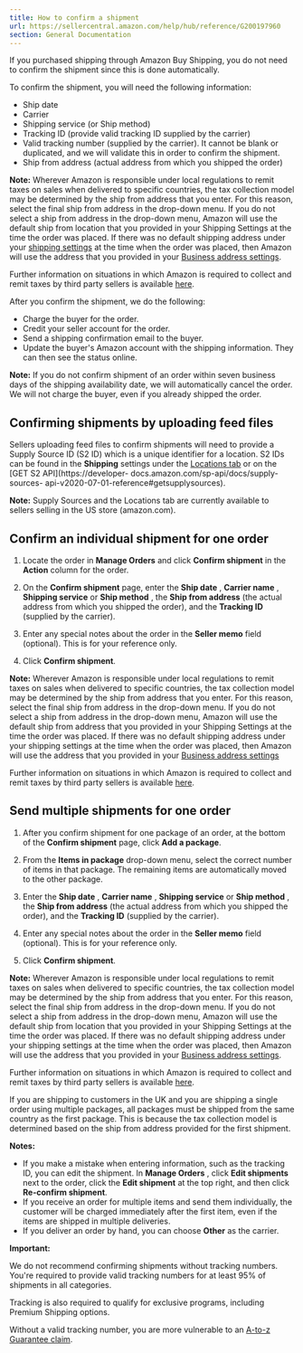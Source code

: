```yaml
---
title: How to confirm a shipment
url: https://sellercentral.amazon.com/help/hub/reference/G200197960
section: General Documentation
---
```


If you purchased shipping through Amazon Buy Shipping, you do not need to
confirm the shipment since this is done automatically.

To confirm the shipment, you will need the following information:

  * Ship date
  * Carrier
  * Shipping service (or Ship method)
  * Tracking ID (provide valid tracking ID supplied by the carrier)
  * Valid tracking number (supplied by the carrier). It cannot be blank or duplicated, and we will validate this in order to confirm the shipment.
  * Ship from address (actual address from which you shipped the order)

**Note:** Wherever Amazon is responsible under local regulations to remit
taxes on sales when delivered to specific countries, the tax collection model
may be determined by the ship from address that you enter. For this reason,
select the final ship from address in the drop-down menu. If you do not select
a ship from address in the drop-down menu, Amazon will use the default ship
from location that you provided in your Shipping Settings at the time the
order was placed. If there was no default shipping address under your
[shipping settings](/sbr/ref=xx_shipset_dnav_xx#settings) at the time when the
order was placed, then Amazon will use the address that you provided in your
[Business address
settings](/sw/AccountInfo/BusinessAddress/step/BusinessAddress?ref_=macs_aibusadd_cont_acinfohm).

Further information on situations in which Amazon is required to collect and
remit taxes by third party sellers is available [here](/gp/help/G201468380).

After you confirm the shipment, we do the following:

  * Charge the buyer for the order.
  * Credit your seller account for the order.
  * Send a shipping confirmation email to the buyer.
  * Update the buyer's Amazon account with the shipping information. They can then see the status online.

**Note:** If you do not confirm shipment of an order within seven business
days of the shipping availability date, we will automatically cancel the
order. We will not charge the buyer, even if you already shipped the order.

## Confirming shipments by uploading feed files

Sellers uploading feed files to confirm shipments will need to provide a
Supply Source ID (S2 ID) which is a unique identifier for a location. S2 IDs
can be found in the **Shipping** settings under the [Locations
tab](/fbm/locations) or on the [GET S2 API](https://developer-
docs.amazon.com/sp-api/docs/supply-sources-
api-v2020-07-01-reference#getsupplysources).

**Note:** Supply Sources and the Locations tab are currently available to
sellers selling in the US store (amazon.com).

##  Confirm an individual shipment for one order

  1. Locate the order in **Manage Orders** and click **Confirm shipment** in the **Action** column for the order.

  2. On the **Confirm shipment** page, enter the **Ship date** , **Carrier name** , **Shipping service** or **Ship method** , the **Ship from address** (the actual address from which you shipped the order), and the **Tracking ID** (supplied by the carrier).

  3. Enter any special notes about the order in the **Seller memo** field (optional). This is for your reference only.

  4. Click **Confirm shipment**.

**Note:** Wherever Amazon is responsible under local regulations to remit
taxes on sales when delivered to specific countries, the tax collection model
may be determined by the ship from address that you enter. For this reason,
select the final ship from address in the drop-down menu. If you do not select
a ship from address in the drop-down menu, Amazon will use the default ship
from address that you provided in your Shipping Settings at the time the order
was placed. If there was no default shipping address under your shipping
settings at the time when the order was placed, then Amazon will use the
address that you provided in your [Business address
settings](/sw/AccountInfo/BusinessAddress/step/BusinessAddress?ref_=macs_aibusadd_cont_acinfohm)

Further information on situations in which Amazon is required to collect and
remit taxes by third party sellers is available [here](/gp/help/G201468380).

##  Send multiple shipments for one order

  1. After you confirm shipment for one package of an order, at the bottom of the **Confirm shipment** page, click **Add a package**.

  2. From the **Items in package** drop-down menu, select the correct number of items in that package. The remaining items are automatically moved to the other package.

  3. Enter the **Ship date** , **Carrier name** , **Shipping service** or **Ship method** , the **Ship from address** (the actual address from which you shipped the order), and the **Tracking ID** (supplied by the carrier).

  4. Enter any special notes about the order in the **Seller memo** field (optional). This is for your reference only.

  5. Click **Confirm shipment**.

**Note:** Wherever Amazon is responsible under local regulations to remit
taxes on sales when delivered to specific countries, the tax collection model
may be determined by the ship from address that you enter. For this reason,
select the final ship from address in the drop-down menu. If you do not select
a ship from address in the drop-down menu, Amazon will use the default ship
from location that you provided in your Shipping Settings at the time the
order was placed. If there was no default shipping address under your shipping
settings at the time when the order was placed, then Amazon will use the
address that you provided in your [Business address
settings](/sw/AccountInfo/BusinessAddress/step/BusinessAddress?ref_=macs_aibusadd_cont_acinfohm).

Further information on situations in which Amazon is required to collect and
remit taxes by third party sellers is available [here](/gp/help/G201468380).

If you are shipping to customers in the UK and you are shipping a single order
using multiple packages, all packages must be shipped from the same country as
the first package. This is because the tax collection model is determined
based on the ship from address provided for the first shipment.

**Notes:**

  * If you make a mistake when entering information, such as the tracking ID, you can edit the shipment. In **Manage Orders** , click **Edit shipments** next to the order, click the **Edit shipment** at the top right, and then click **Re-confirm shipment**.
  * If you receive an order for multiple items and send them individually, the customer will be charged immediately after the first item, even if the items are shipped in multiple deliveries. 
  * If you deliver an order by hand, you can choose **Other** as the carrier.

**Important:**

We do not recommend confirming shipments without tracking numbers. You're
required to provide valid tracking numbers for at least 95% of shipments in
all categories.

Tracking is also required to qualify for exclusive programs, including Premium
Shipping options.

Without a valid tracking number, you are more vulnerable to an [A-to-z
Guarantee claim](/gp/help/GQ6762Y9AB2FYDY8).

